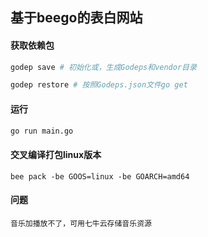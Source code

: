 ## 基于beego的表白网站

#### 获取依赖包
```sh
godep save # 初始化或，生成Godeps和vendor目录

godep restore # 按照Godeps.json文件go get
```

#### 运行
```sh
go run main.go
```

#### 交叉编译打包linux版本
```
bee pack -be GOOS=linux -be GOARCH=amd64
```

#### 问题
    音乐加播放不了，可用七牛云存储音乐资源